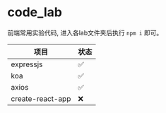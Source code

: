 # code_lab

前端常用实验代码, 进入各lab文件夹后执行 `npm i` 即可。

| 项目 | 状态 |
| ---  | --- |
| expressjs | ✅ |
| koa | ✅ |
| axios | ✅ |
| create-react-app | ❌ |

